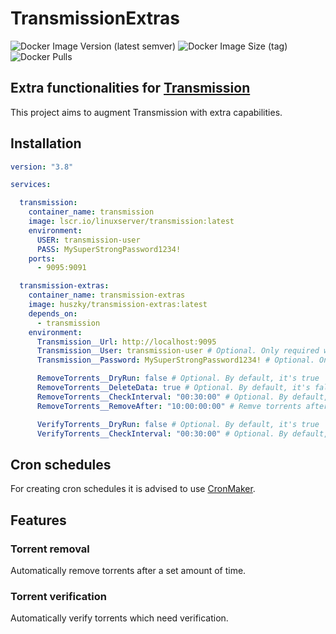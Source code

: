 # TransmissionExtras
![Docker Image Version (latest semver)](https://img.shields.io/docker/v/huszky/transmission-extras) ![Docker Image Size (tag)](https://img.shields.io/docker/image-size/huszky/transmission-extras/latest) ![Docker Pulls](https://img.shields.io/docker/pulls/huszky/transmission-extras)

## Extra functionalities for [Transmission](https://transmissionbt.com/)

This project aims to augment Transmission with extra capabilities.

## Installation

```yml
version: "3.8"

services:

  transmission:
    container_name: transmission
    image: lscr.io/linuxserver/transmission:latest
    environment:
      USER: transmission-user
      PASS: MySuperStrongPassword1234!
    ports:
      - 9095:9091

  transmission-extras:
    container_name: transmission-extras
    image: huszky/transmission-extras:latest
    depends_on:
      - transmission
    environment:
      Transmission__Url: http://localhost:9095
      Transmission__User: transmission-user # Optional. Only required when authentication is enabled
      Transmission__Password: MySuperStrongPassword1234! # Optional. Only required when authentication is enabled

      RemoveTorrents__DryRun: false # Optional. By default, it's true
      RemoveTorrents__DeleteData: true # Optional. By default, it's false
      RemoveTorrents__CheckInterval: "00:30:00" # Optional. By default, it's 1 hour
      RemoveTorrents__RemoveAfter: "10:00:00:00" # Remve torrents after 10 days of seeding

      VerifyTorrents__DryRun: false # Optional. By default, it's true
      VerifyTorrents__CheckInterval: "00:30:00" # Optional. By default, it's 1 hour
```

## Cron schedules

For creating cron schedules it is advised to use [CronMaker](http://www.cronmaker.com/).

## Features

### Torrent removal

Automatically remove torrents after a set amount of time.

### Torrent verification

Automatically verify torrents which need verification.
